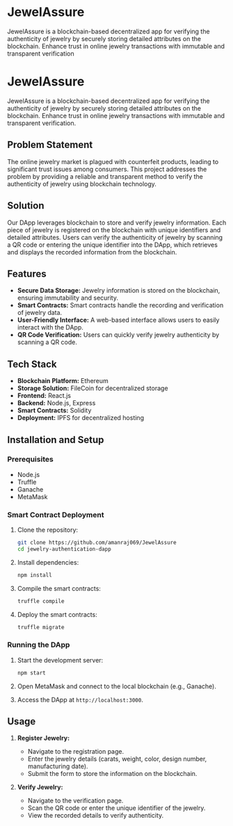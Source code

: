 # JewelAssure

JewelAssure is a blockchain-based decentralized app for verifying the authenticity of jewelry by securely storing detailed attributes on the blockchain. Enhance trust in online jewelry transactions with immutable and transparent verification

# JewelAssure

JewelAssure is a blockchain-based decentralized app for verifying the authenticity of jewelry by securely storing detailed attributes on the blockchain. Enhance trust in online jewelry transactions with immutable and transparent verification.

## Problem Statement

The online jewelry market is plagued with counterfeit products, leading to significant trust issues among consumers. This project addresses the problem by providing a reliable and transparent method to verify the authenticity of jewelry using blockchain technology.

## Solution

Our DApp leverages blockchain to store and verify jewelry information. Each piece of jewelry is registered on the blockchain with unique identifiers and detailed attributes. Users can verify the authenticity of jewelry by scanning a QR code or entering the unique identifier into the DApp, which retrieves and displays the recorded information from the blockchain.

## Features

- **Secure Data Storage:** Jewelry information is stored on the blockchain, ensuring immutability and security.
- **Smart Contracts:** Smart contracts handle the recording and verification of jewelry data.
- **User-Friendly Interface:** A web-based interface allows users to easily interact with the DApp.
- **QR Code Verification:** Users can quickly verify jewelry authenticity by scanning a QR code.

## Tech Stack

- **Blockchain Platform:** Ethereum
- **Storage Solution:** FileCoin for decentralized storage
- **Frontend:** React.js
- **Backend:** Node.js, Express
- **Smart Contracts:** Solidity
- **Deployment:** IPFS for decentralized hosting

## Installation and Setup

### Prerequisites

- Node.js
- Truffle
- Ganache
- MetaMask

### Smart Contract Deployment

1. Clone the repository:

   ```bash
   git clone https://github.com/amanraj069/JewelAssure
   cd jewelry-authentication-dapp
   ```

2. Install dependencies:

   ```bash
   npm install
   ```

3. Compile the smart contracts:

   ```bash
   truffle compile
   ```

4. Deploy the smart contracts:
   ```bash
   truffle migrate
   ```

### Running the DApp

1. Start the development server:

   ```bash
   npm start
   ```

2. Open MetaMask and connect to the local blockchain (e.g., Ganache).

3. Access the DApp at `http://localhost:3000`.

## Usage

1. **Register Jewelry:**

   - Navigate to the registration page.
   - Enter the jewelry details (carats, weight, color, design number, manufacturing date).
   - Submit the form to store the information on the blockchain.

2. **Verify Jewelry:**
   - Navigate to the verification page.
   - Scan the QR code or enter the unique identifier of the jewelry.
   - View the recorded details to verify authenticity.
